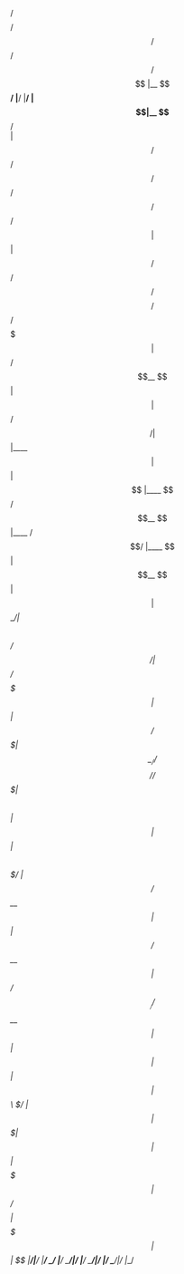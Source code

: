  /$$$$$$$$        /$$            /$$           /$$ /$$$$$$$$                                               
|__  $$__/       |__/           |__/          | $$|__  $$__/                                               
   | $$  /$$$$$$  /$$ /$$    /$$ /$$  /$$$$$$ | $$   | $$  /$$$$$$   /$$$$$$  /$$$$$$$$  /$$$$$$  /$$$$$$$ 
   | $$ /$$__  $$| $$|  $$  /$$/| $$ |____  $$| $$   | $$ |____  $$ /$$__  $$|____ /$$/ |____  $$| $$__  $$
   | $$| $$  \__/| $$ \  $$/$$/ | $$  /$$$$$$$| $$   | $$  /$$$$$$$| $$  \__/   /$$$$/   /$$$$$$$| $$  \ $$
   | $$| $$      | $$  \  $$$/  | $$ /$$__  $$| $$   | $$ /$$__  $$| $$        /$$__/   /$$__  $$| $$  | $$
   | $$| $$      | $$   \  $/   | $$|  $$$$$$$| $$   | $$|  $$$$$$$| $$       /$$$$$$$$|  $$$$$$$| $$  | $$
   |__/|__/      |__/    \_/    |__/ \_______/|__/   |__/ \_______/|__/      |________/ \_______/|__/  |__/
                                                                                                           
                                                                                                           
                                                                                                           

